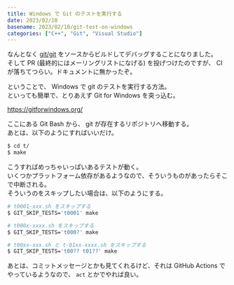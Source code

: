 ```yaml
---
title: Windows で Git のテストを実行する
date: 2023/02/10
basename: 2023/02/10/git-test-on-windows
categories: ["C++", "Git", "Visual Studio"]
---
```


なんとなく [git/git](https://github.com/git/git) をソースからビルドしてデバッグすることになりました。  
そして PR (最終的にはメーリングリストになげる) を投げつけたのですが、 CI が落ちてつらい。ドキュメントに無かったぞ。

ということで、 Windows で git のテストを実行する方法。  
といっても簡単で、とりあえず Git for Windows を突っ込む。

https://gitforwindows.org/

ここにある Git Bash から、 git が存在するリポジトリへ移動する。  
あとは、以下のようにすればいいだけ。

```bash
$ cd t/
$ make
```

こうすればめっちゃいっぱいあるテストが動く。  
いくつかプラットフォーム依存があるようなので、そういうものがあったらそこで中断される。  
そういうのをスキップしたい場合は、以下のようにする。

```bash
# t0001-xxx.sh をスキップする
$ GIT_SKIP_TESTS='t0001' make

# t000x-xxxx.sh をスキップする
$ GIT_SKIP_TESTS='t000?' make

# t00xx-xxx.sh と t-01xx-xxxx.sh をスキップする
$ GIT_SKIP_TESTS='t00?? t01??' make
```

あとは、コミットメッセージとかも見てくれるけど、それは GitHub Actions でやっているようなので、 `act` とかでやれば良い。
